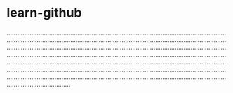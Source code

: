 # learn-github

........................................................................................................................................................................................................................................................................................................................................................................................................................................................................................................................................................................................................................................................................................................................................................................................................................................................................................................................................
